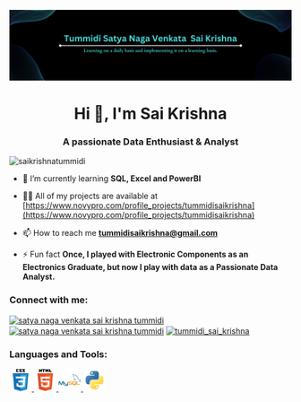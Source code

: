 ![logo](https://github.com/saikrishnatummidi/saikrishnatummidi/blob/main/Navy%20Blue%20Geometric%20Technology%20LinkedIn%20Banner.png)
<h1 align="center">Hi 👋, I'm Sai Krishna</h1>
<h3 align="center">A passionate Data Enthusiast & Analyst</h3>

<p align="left"> <img src="https://komarev.com/ghpvc/?username=saikrishnatummidi&label=Profile%20views&color=0e75b6&style=flat" alt="saikrishnatummidi" /> </p>

- 🌱 I’m currently learning **SQL, Excel and PowerBI**

- 👨‍💻 All of my projects are available at [https://www.novypro.com/profile_projects/tummidisaikrishna](https://www.novypro.com/profile_projects/tummidisaikrishna)

- 📫 How to reach me **tummidisaikrishna@gmail.com**

- ⚡ Fun fact **Once, I played with Electronic Components as an Electronics Graduate, but now I play with data as a Passionate Data Analyst.**

<h3 align="left">Connect with me:</h3>
<p align="left">
<a href="https://linkedin.com/in/satya naga venkata sai krishna tummidi" target="blank"><img align="center" src="https://raw.githubusercontent.com/rahuldkjain/github-profile-readme-generator/master/src/images/icons/Social/linked-in-alt.svg" alt="satya naga venkata sai krishna tummidi" height="30" width="40" /></a>
<a href="https://www.hackerrank.com/satya naga venkata sai krishna tummidi" target="blank"><img align="center" src="https://raw.githubusercontent.com/rahuldkjain/github-profile-readme-generator/master/src/images/icons/Social/hackerrank.svg" alt="satya naga venkata sai krishna tummidi" height="30" width="40" /></a>
<a href="https://www.leetcode.com/tummidi_sai_krishna" target="blank"><img align="center" src="https://raw.githubusercontent.com/rahuldkjain/github-profile-readme-generator/master/src/images/icons/Social/leet-code.svg" alt="tummidi_sai_krishna" height="30" width="40" /></a>
</p>

<h3 align="left">Languages and Tools:</h3>
<p align="left"> <a href="https://www.w3schools.com/css/" target="_blank" rel="noreferrer"> <img src="https://raw.githubusercontent.com/devicons/devicon/master/icons/css3/css3-original-wordmark.svg" alt="css3" width="40" height="40"/> </a> <a href="https://www.w3.org/html/" target="_blank" rel="noreferrer"> <img src="https://raw.githubusercontent.com/devicons/devicon/master/icons/html5/html5-original-wordmark.svg" alt="html5" width="40" height="40"/> </a> <a href="https://www.mysql.com/" target="_blank" rel="noreferrer"> <img src="https://raw.githubusercontent.com/devicons/devicon/master/icons/mysql/mysql-original-wordmark.svg" alt="mysql" width="40" height="40"/> </a> <a href="https://www.python.org" target="_blank" rel="noreferrer"> <img src="https://raw.githubusercontent.com/devicons/devicon/master/icons/python/python-original.svg" alt="python" width="40" height="40"/> </a> </p>
